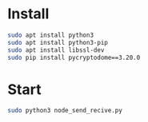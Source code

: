 # Install
```bash
sudo apt install python3
sudo apt install python3-pip
sudo apt install libssl-dev
sudo pip install pycryptodome==3.20.0
```

# Start
```bash
sudo python3 node_send_recive.py
```